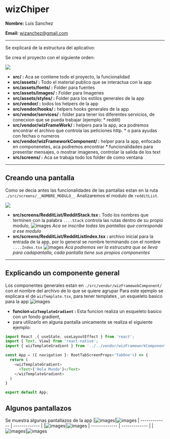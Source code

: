 # wizChiper
**Nombre:** Luis Sanchez

**Email:** wizanchez@gmail.com

----
Se explicará de la estructura del aplicativo:


Se crea el proyecto con el siguiente orden:

![](https://wizanchez.com/static/chiper/cap1.png)
* **src/ :** Aca se contiene todo el proyecto, la funcionalidad
* **src/assets/ :** Todo el material publico que se interactua con la app
* **src/assets/fonts/ :** Folder para fuentes
* **src/assets/images/ :** Folder para Imagenes
* **src/assets/styles/ :** Folder para los estilos generales de la app
* **src/vendor/ :** todos los helpers de la app
* **src/vendor/hooks/ :** helpers hooks generales de la app
* **src/vendor/services/ :** folder para tener los diferentes servicios, de conecxion que se pueda trabajar (ejemplo: * reddit)
* **src/vendor/wizFrameWork/ :** helpers para la app, aca podremos encontrar el archivo que controla las peticiones http. * o para ayudas con fechas o numeros
* **src/vendor/wizFrameworkComponent/ :** helper para la app, enfocado en componenetes, aca podremos encontrar * funcionalidades para presentar mensajes, o mostrar imagenes, controlar la salida de los text
* **src/screens/ :** Aca se trabaja todo los folder de como ventana
----

## Creando una pantalla
Como se decia antes las funcionalidades de las pantallas estan en la ruta ```./src/screens/__NOMBRE_MODULO__```
Analizaremos el modulo de ```redditList```.

![](https://wizanchez.com/static/chiper/cap2.png)
* **src/screens/RedditList/RedditStack.tsx :** Todo los nombres que terminen con la palabra ```....Stack``` controla las rutas dentro de su propio modulo,
![images](https://wizanchez.com/static/chiper/cap3.png)
_Aca se inscribe todas  las pantallas que corresponde a ese modulo_
* **src/screens/RedditList/RedditListIndex.tsx :** archivo inicial para la entrada de la app, por lo general se nombre terminando con el nombre ```....Index.tsx```
![images](https://wizanchez.com/static/chiper/cap4.png)
_Aca podremos ver la estrucutra que se lleva para cadapantalla, cada pantalla tiene sus propios componentes_

----

## Explicando un componente general
Los componentes generales estan en ```./src/vendor/wizFramewokComponent/``` con el nombre del archivo de lo que se quiere agrupar
Para este ejemplo se explicara el de ```wizTemplate.tsx```, para tener templates , un esqueleto basico para la app
![images](https://wizanchez.com/static/chiper/cap5.png)
* **funcion ```wizTemplateGradient``` :** Esta funcion realiza un esqueleto basico con un fondo gradient,
* para utilizarlo en alguna pantalla unicamente se realiza el siguiente ejemplo:
```javascript
import React ,{ useState, useLayoutEffect } from 'react';
import { Text, View} from 'react-native';
import { wizTemplateGradient } from '../../vendor/wizFrameworkComponent/index';

const App = ({ navigation }: RootTabScreenProps<'TabOne'>) => {
  return (
    <wizTemplateGradient>
      <Text>{'Hola Mundo'}</Text>
    </wizTemplateGradient>
  )
}

export default App;
```

## Algunos pantallazos

Se muestra algunas pantallazos de la app
|![images](https://wizanchez.com/static/chiper/img1.PNG)|![images](https://wizanchez.com/static/chiper/img22.PNG)
| ------------- | ------------- |
|![images](https://wizanchez.com/static/chiper/img33.PNG)|![images](https://wizanchez.com/static/chiper/img444.PNG)
| ------------- | ------------- |
|![images](https://wizanchez.com/static/chiper/img555.PNG)|![images](https://wizanchez.com/static/chiper/img666.PNG)

